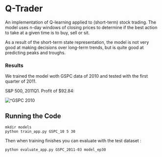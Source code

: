 # Q-Trader

An implementation of Q-learning applied to (short-term) stock trading. The model uses n-day windows of closing prices to determine if the best action to take at a given time is to buy, sell or sit.

As a result of the short-term state representation, the model is not very good at making decisions over long-term trends, but is quite good at predicting peaks and troughs.


### Results
 We trained the model woth GSPC data of 2010 and tested with the first quarter of 2011.

S&P 500, 2011Q1. Profit of $92.84:
 
![^GSPC 2010](./images/buy_sell.png)


## Running the Code

```
mkdir models
python train_app.py GSPC_10 5 30
```

Then when training finishes you can evaluate with the test dataset :
```
python evaluate_app.py GSPC_2011-03 model_ep30
```
